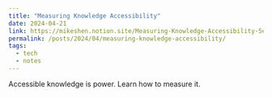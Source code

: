 ```yaml
---
title: "Measuring Knowledge Accessibility"
date: 2024-04-21
link: https://mikeshen.notion.site/Measuring-Knowledge-Accessibility-5eb330230f604759bc6f660cbe591f39?pvs=4
permalink: /posts/2024/04/measuring-knowledge-accessibility/
tags:
  - tech
  - notes
---
```

Accessible knowledge is power. Learn how to measure it.
